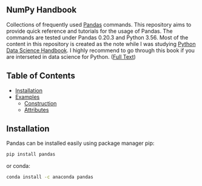 ## NumPy Handbook
Collections of frequently used [Pandas](https://pandas.pydata.org/) commands. This repository aims to provide quick reference and tutorials for the usage of Pandas. The commands are tested under Pandas 0.20.3 and Python 3.56. Most of the content in this repository is created as the note while I was studying [Python Data Science Handbook](http://shop.oreilly.com/product/0636920034919.do). I highly recommend to go through this book if you are interseted in data science for Python. ([Full Text](https://jakevdp.github.io/PythonDataScienceHandbook/))

## Table of Contents
* [Installation](#installation)
* [Examples](notebooks)
    * [Construction](notebooks/construction.ipynb)
    * [Attributes](notebooks/attributes.ipynb)

## Installation
Pandas can be installed easily using package manager pip:
```bash
pip install pandas
```
or conda:
```bash
conda install -c anaconda pandas
```